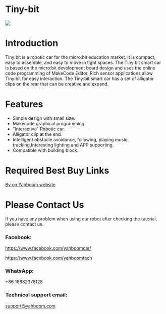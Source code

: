 # Tiny-bit
![](http://m.qpic.cn/psb?/V12aIGgQ3D78BF/t60HJ490P.vH1RQzgttixoAf4t*ZJ4IJh*IuH6*C94c!/b/dEwBAAAAAAAA&bo=IAMgAwAAAAARBzA!&rf=viewer_4)
# Introduction
Tiny:bit is a robotic car for the micro:bit education market. It is compact, easy to assemble, and easy to move in tight spaces. The Tiny:bit smart car is based on the micro:bit development board design and uses the online code programming of MakeCode Editor. Rich sensor applications allow Tiny:bit for easy interaction. The Tiny:bit smart car has a set of alligator clips on the rear that can be creative and expand.
# Features
* Simple design with small size.
* Makecode graphical programming.
* "Interactive" Robotic car.
* Alligator clip at the end.
* Intelligent obstacle avoidance, following, playing music, tracking,Interesting lighting and APP supporting.
* Compatible with building block.

# Required Best Buy Links
[By on Yahboom website](https://category.yahboom.net/collections/new-arrival/products/tinybit)

# Please Contact Us
If you have any problem when using our robot after checking the tutorial, please contact us.
### Facebook: 
https://www.facebook.com/yahboomcar/ 
  
https://www.facebook.com/yahboomtech
### WhatsApp:
+86 18682378128
### Technical support email: 
support@yahboom.com

